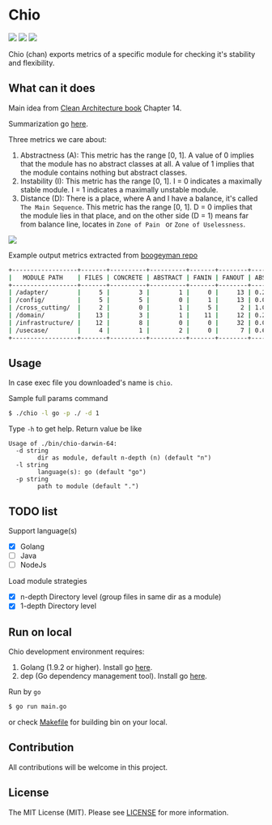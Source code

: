 # Chio

[![][goreportcard-svg]][goreportcard] 
[![][CodeFactor]](https://www.codefactor.io/repository/github/khanhtc1202/chio)
[![][Build Status]](https://travis-ci.org/khanhtc1202/chio)

[Build Status]: https://travis-ci.org/khanhtc1202/chio.svg?branch=master
[CodeFactor]: https://www.codefactor.io/repository/github/khanhtc1202/chio/badge
[goreportcard]: https://goreportcard.com/report/github.com/khanhtc1202/chio
[goreportcard-svg]: https://goreportcard.com/badge/github.com/khanhtc1202/chio

Chio (chan) exports metrics of a specific module for checking it's stability and flexibility.  

## What can it does

Main idea from [Clean Architecture book](https://books.google.co.jp/books/about/Clean_Architecture.html?id=uGE1DwAAQBAJ&source=kp_cover&redir_esc=y) Chapter 14. 

Summarization go [here](https://github.com/khanhtc1202/til/issues/7).

Three metrics we care about:

1. Abstractness (A):
This metric has the range [0, 1]. A value of 0 implies that the module has no abstract classes at all. A value of 1 implies that the module contains nothing but abstract classes.
2. Instability (I):
This metric has the range [0, 1]. I = 0 indicates a maximally stable module. I = 1 indicates a maximally unstable module.
3. Distance (D):
There is a place, where A and I have a balance, it's called `The Main Sequence`.
This metric has the range [0, 1]. D = 0 implies that the module lies in that place, and on the other side (D = 1) means far from balance line, locates in `Zone of Pain ` or `Zone of Uselessness`.  

![](https://user-images.githubusercontent.com/32532742/43695838-e64283f0-9975-11e8-8a9d-8d6d64f87437.png)

Example output metrics extracted from [boogeyman repo](https://github.com/khanhtc1202/boogeyman)

```bash
+------------------+-------+----------+----------+-------+--------+--------------+-------------+----------+
|   MODULE PATH    | FILES | CONCRETE | ABSTRACT | FANIN | FANOUT | ABSTRACTNESS | INSTABILITY | DISTANCE |
+------------------+-------+----------+----------+-------+--------+--------------+-------------+----------+
| /adapter/        |     5 |        3 |        1 |     0 |     13 | 0.250        | 1.000       | 0.250    |
| /config/         |     5 |        5 |        0 |     1 |     13 | 0.000        | 0.929       | 0.071    |
| /cross_cutting/  |     2 |        0 |        1 |     5 |      2 | 1.000        | 0.286       | 0.286    |
| /domain/         |    13 |        3 |        1 |    11 |     12 | 0.250        | 0.522       | 0.228    |
| /infrastructure/ |    12 |        8 |        0 |     0 |     32 | 0.000        | 1.000       | 0.000    |
| /usecase/        |     4 |        1 |        2 |     0 |      7 | 0.667        | 1.000       | 0.667    |
+------------------+-------+----------+----------+-------+--------+--------------+-------------+----------+

```

## Usage

In case exec file you downloaded's name is `chio`.

Sample full params command

```bash
$ ./chio -l go -p ./ -d 1
```

Type `-h` to get help. Return value be like

```$xslt
Usage of ./bin/chio-darwin-64:
  -d string
        dir as module, default n-depth (n) (default "n")
  -l string
        language(s): go (default "go")
  -p string
        path to module (default ".")

```


## TODO list

Support language(s)
- [x] Golang
- [ ] Java
- [ ] NodeJs

Load module strategies
- [x] n-depth Directory level (group files in same dir as a module)
- [x] 1-depth Directory level

## Run on local

Chio development environment requires: 

1. Golang (1.9.2 or higher). Install go [here](https://golang.org/doc/install).
2. dep (Go dependency management tool). Install go [here](https://github.com/golang/dep).

Run by `go`

```bash
$ go run main.go
```

or check [Makefile](https://github.com/khanhtc1202/chio/blob/master/Makefile) for building bin on your local.

## Contribution

All contributions will be welcome in this project.

## License
The MIT License (MIT). Please see [LICENSE](LICENSE) for more information.
